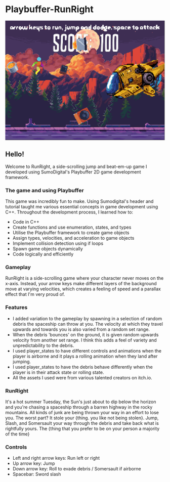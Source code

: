 # Playbuffer-RunRight

![Screenshot1](https://github.com/AdiPun/Playbuffer-RunRight/blob/main/playbuffer-RunRight/RunRight_Screenshot.png?raw=true)

## Hello!

Welcome to RunRight, a side-scrolling jump and beat-em-up game I developed using SumoDigital's Playbuffer 2D game development framework.

### The game and using Playbuffer

This game was incredibly fun to make. Using Sumodigital's header and tutorial taught me various essential concepts in game development using C++. Throughout the development process, I learned how to:

- Code in C++
- Create functions and use enumeration, states, and types
- Utilise the Playbuffer framework to create game objects
- Assign types, velocities, and acceleration to game objects
- Implement collision detection using if loops
- Spawn game objects dynamically
- Code logically and efficiently

### Gameplay

RunRight is a side-scrolling game where your character never moves on the x-axis. Instead, your arrow keys make different layers of the background move at varying velocities, which creates a feeling of speed and a parallax effect that I'm very proud of.

### Features

- I added variation to the gameplay by spawning in a selection of random debris the spaceship can throw at you. The velocity at which they travel upwards and towards you is also varied from a random set range.
- When the debris 'bounces' on the ground, it is given random upwards velocity from another set range. I think this adds a feel of variety and unpredictability to the debris.
- I used player_states to have different controls and animations when the player is airborne and it plays a rolling
animation when they land after jumping.
- I used player_states to have the debris behave differently when the player is in their attack state or rolling state.
- All the assets I used were from various talented creators on itch.io.

### RunRight
It's a hot summer Tuesday, the Sun's just about to dip below the horizon and you're chasing a spaceship through a barren highway in the rocky mountains. All kinds of junk are being thrown your way in an effort to lose you. 
The worst part? It stole your {thing. you like not being stolen}. 
Jump, Slash, and Somersault your way through the debris and take back what is rightfully yours. The {thing that you prefer to be on your person a majority of the time}

### Controls

- Left and right arrow keys: Run left or right
- Up arrow key: Jump
- Down arrow key: Roll to evade debris / Somersault if airborne
- Spacebar: Sword slash
